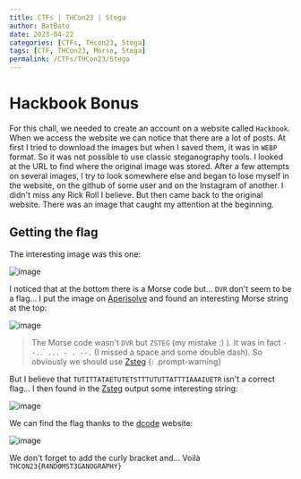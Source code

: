 ```yaml
---
title: CTFs | THCon23 | Stega
author: BatBato
date: 2023-04-22
categories: [CTFs, THcon23, Stega]
tags: [CTF, THCon23, Morse, Stega]
permalink: /CTFs/THCon23/Stega
---
```


# Hackbook Bonus

For this chall, we needed to create an account on a website called ```Hackbook```. When we access the website we can notice that there are a lot of posts. At first I tried to download the images but when I saved them, it was in ```WEBP``` format. So it was not possible to use classic steganography tools. I looked at the URL to find where the original image was stored. After a few attempts on several images, I try to look somewhere else and began to lose myself in the website, on the github of some user and on the Instagram of another. I didn't miss any Rick Roll I believe. But then came back to the original website. There was an image that caught my attention at the beginning.

## Getting the flag

The interesting image was this one:

![image](https://raw.githubusercontent.com/Nouman404/nouman404.github.io/main/_posts/CTFs/THCon23/morse.png)

I noticed that at the bottom there is a Morse code but... ```DVR``` don't seem to be a flag... I put the image on [Aperisolve](https://aperisolve.fr/) and found an interesting Morse string at the top:

![image](https://user-images.githubusercontent.com/73934639/233799518-dc380047-9685-42d3-9b95-c014c9f0ff79.png)

> The Morse code wasn't ```DVR``` but ```ZSTEG``` (my mistake :) ). It was in fact ```--.. ... - . --.``` (I missed a space and some double dash). So obviously we should use [Zsteg](https://github.com/zed-0xff/zsteg)
{: .prompt-warning}

But I believe that ```TUTITTATAETUTETSTTTUTUTTATTTIAAAIUETR``` isn't a correct flag... I then found in the [Zsteg](https://github.com/zed-0xff/zsteg) output some interesting string:

![image](https://user-images.githubusercontent.com/73934639/233799215-18483710-5032-403f-8395-eb2bcc657b2f.png)

We can find the flag thanks to the [dcode](https://www.dcode.fr/code-morse) website:

![image](https://user-images.githubusercontent.com/73934639/233799253-3eb3a6bf-8f79-4f24-96f8-1f295aada08b.png)

We don't forget to add the curly bracket and... Voilà ```THCON23{R4ND0MST3GANOGRAPHY}```
